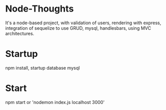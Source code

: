 # Node-Thoughts
It's a node-based project, with validation of users, rendering with express, integration of sequelize to use GRUD, mysql, handlesbars, using MVC architectures.

# Startup
npm install, 
startup database mysql

# Start
npm start or 'nodemon index.js localhost 3000'
